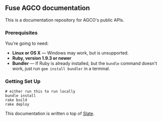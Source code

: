 Fuse AGCO documentation
-----------------------

This is a documentation repository for AGCO's public APIs.

### Prerequisites

You're going to need:

- **Linux or OS X** — Windows may work, but is unsupported.
- **Ruby, version 1.9.3 or newer**
- **Bundler** — If Ruby is already installed, but the `bundle` command doesn't work, just run `gem install bundler` in a terminal.

### Getting Set Up

```shell
# either run this to run locally
bundle install
rake build
rake deploy
```

This documentation is written o top of [Slate](https://github.com/tripit/slate).

